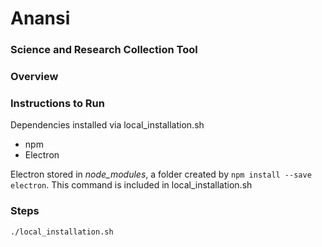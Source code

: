 # Anansi
### Science and Research Collection Tool

### Overview

### Instructions to Run

Dependencies installed via local_installation.sh

* npm
* Electron

Electron stored in *node_modules*, a folder created by `npm install --save electron`. This command is included
in local_installation.sh

### Steps

```
./local_installation.sh
```


